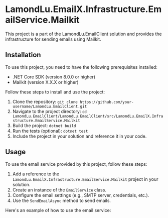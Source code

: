 
# LamondLu.EmailX.Infrastructure.EmailService.Mailkit

This project is a part of the LamondLu.EmailClient solution and provides the infrastructure for sending emails using Mailkit.

## Installation

To use this project, you need to have the following prerequisites installed:

- .NET Core SDK (version 8.0.0 or higher)
- Mailkit (version X.X.X or higher)

Follow these steps to install and use the project:

1. Clone the repository: `git clone https://github.com/your-username/LamondLu.EmailClient.git`
2. Navigate to the project directory: `cd LamondLu.EmailClient/LamondLu.EmailClient/src/LamondLu.EmailX.Infrastructure.EmailService.Mailkit`
3. Build the project: `dotnet build`
4. Run the tests (optional): `dotnet test`
5. Include the project in your solution and reference it in your code.

## Usage

To use the email service provided by this project, follow these steps:

1. Add a reference to the `LamondLu.EmailX.Infrastructure.EmailService.Mailkit` project in your solution.
2. Create an instance of the `EmailService` class.
3. Configure the email settings (e.g., SMTP server, credentials, etc.).
4. Use the `SendEmailAsync` method to send emails.

Here's an example of how to use the email service:

